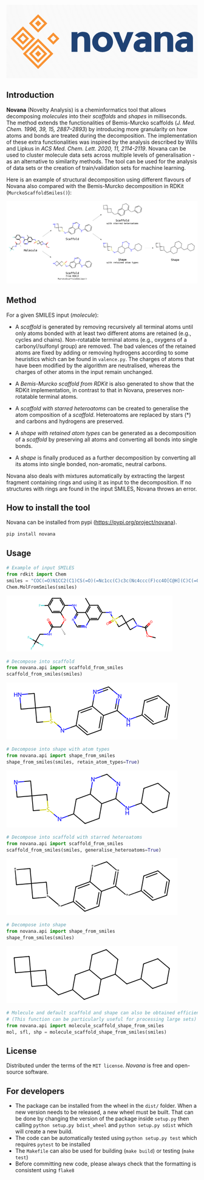 ![Novana logo](https://github.com/ghiander/novana/blob/main/docs/static/logo.png?raw=true)


## Introduction
**Novana** (Novelty Analysis) is a cheminformatics tool that allows decomposing *molecules* into their *scaffolds* and *shapes* in milliseconds. The method extends the functionalities of Bemis-Murcko scaffolds (*J. Med. Chem. 1996, 39, 15, 2887–2893*) by introducing more granularity on how atoms and bonds are treated during the decomposition. The implementation of these extra functionalities was inspired by the analysis described by Wills and Lipkus in *ACS Med. Chem. Lett. 2020, 11, 2114-2119*. Novana can be used to cluster molecule data sets across multiple levels of generalisation - as an alternative to similarity methods. The tool can be used for the analysis of data sets or the creation of train/validation sets for machine learning. 

Here is an example of structural decomposition using different flavours of Novana also compared with the Bemis-Murcko decomposition in RDKit (`MurckoScaffoldSmiles()`):

![Example of usage](https://github.com/ghiander/novana/blob/main/docs/static/example.png?raw=true)

## Method
For a given SMILES input (*molecule*):
- A *scaffold* is generated by removing recursively all terminal atoms until only atoms bonded with at least two different atoms are retained (e.g., cycles and chains). Non-rotatable terminal atoms (e.g., oxygens of a carbonyl/sulfonyl group) are removed. The bad valences of the retained atoms are fixed by adding or removing hydrogens according to some heuristics which can be found in `valence.py`. The charges of atoms that have been modified by the algorithm are neutralised, whereas the charges of other atoms in the input remain unchanged.

- A *Bemis-Murcko scaffold from RDKit* is also generated to show that the RDKit implementation, in contrast to that in Novana, preserves non-rotatable terminal atoms.

- A *scaffold with starred heteroatoms* can be created to generalise the atom composition of a *scaffold*. Heteroatoms are replaced by stars (*) and carbons and hydrogens are preserved.

- A *shape with retained atom types* can be generated as a decomposition of a *scaffold* by preserving all atoms and converting all bonds into single bonds.

- A *shape* is finally produced as a further decomposition by converting all its atoms into single bonded, non-aromatic, neutral carbons.

Novana also deals with mixtures automatically by extracting the largest fragment containing rings and using it as input to the decomposition. If no structures with rings are found in the input SMILES, Novana throws an error.

## How to install the tool
Novana can be installed from pypi (https://pypi.org/project/novana).
```bash
pip install novana
```

## Usage
```python
# Example of input SMILES
from rdkit import Chem
smiles = "COC(=O)N1CC2(C1)CS(=O)(=Nc1cc(C)c3c(Nc4ccc(F)cc4O[C@H](C)C(=O)NCC(F)(F)F)ncnc3c1)C2"
Chem.MolFromSmiles(smiles)
```
![Example of molecule](https://github.com/ghiander/novana/blob/main/docs/static/example_molecule.png?raw=true)

```python
# Decompose into scaffold
from novana.api import scaffold_from_smiles
scaffold_from_smiles(smiles)
```
![Example of scaffold](https://github.com/ghiander/novana/blob/main/docs/static/example_scaffold.png?raw=true)

```python
# Decompose into shape with atom types
from novana.api import shape_from_smiles
shape_from_smiles(smiles, retain_atom_types=True)
```
![Example of shape](https://github.com/ghiander/novana/blob/main/docs/static/example_shape_atom_types.png?raw=true)

```python
# Decompose into scaffold with starred heteroatoms
from novana.api import scaffold_from_smiles
scaffold_from_smiles(smiles, generalise_heteroatoms=True)
```
![Example of scaffold with starred heteroatoms](https://github.com/ghiander/novana/blob/main/docs/static/example_scaffold_starred.png?raw=true)

```python
# Decompose into shape
from novana.api import shape_from_smiles
shape_from_smiles(smiles)
```
![Example of shape](https://github.com/ghiander/novana/blob/main/docs/static/example_shape.png?raw=true)

```python
# Molecule and default scaffold and shape can also be obtained efficiently in one run
# (This function can be particularly useful for processing large sets)
from novana.api import molecule_scaffold_shape_from_smiles
mol, sfl, shp = molecule_scaffold_shape_from_smiles(smiles)
```

## License
Distributed under the terms of the `MIT license`. *Novana* is free and open-source software.

## For developers
- The package can be installed from the wheel in the `dist/` folder. When a new version needs to be released, a new wheel must be built. That can be done by changing the version of the package inside `setup.py` then calling `python setup.py bdist_wheel` and `python setup.py sdist` which will create a new build.
- The code can be automatically tested using `python setup.py test` which requires `pytest` to be installed
- The `Makefile` can also be used for building (`make build`) or testing (`make test`)
- Before committing new code, please always check that the formatting is consistent using `flake8`
